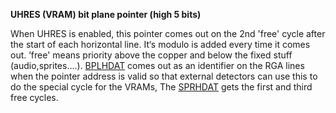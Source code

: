**UHRES (VRAM) bit plane pointer (high 5 bits)**

When UHRES is enabled, this pointer comes out on the 2nd 'free' cycle after the start of each horizontal line. It‘s modulo is added every time it comes out. ’free' means priority above the copper and below the fixed stuff (audio,sprites….). [BPLHDAT](DFF1E6_BPLHMOD.md) comes out as an identifier on the RGA lines when the pointer address is valid so that external detectors can use this to do the special cycle for the VRAMs, The [SPRHDAT](DFF078_SPRHDAT.md) gets the first and third free cycles.

